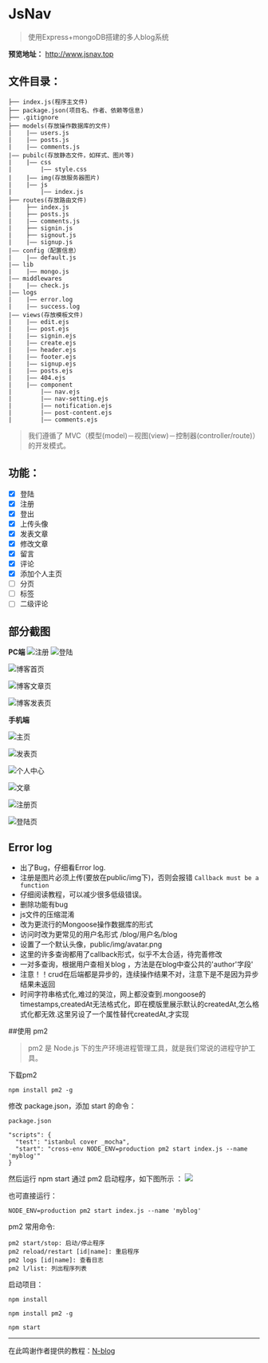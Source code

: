 # JsNav
> 使用Express+mongoDB搭建的多人blog系统

**预览地址：** http://www.jsnav.top




## 文件目录：    
```
├── index.js(程序主文件)
├── package.json(项目名、作者、依赖等信息)
├── .gitignore
├── models(存放操作数据库的文件)
|    |—— users.js
|    |—— posts.js
|    |—— comments.js
|—— pubilc(存放静态文件，如样式、图片等)
|    |—— css
|        |—— style.css
|    |—— img(存放服务器图片)
|    |—— js
|        |—— index.js
├── routes(存放路由文件)
|    ├── index.js
|    ├── posts.js
|    |—— comments.js
|    ├── signin.js
|    ├── signout.js
|    |—— signup.js
|—— config（配置信息）
|    |—— default.js
|—— lib
|    |—— mongo.js
|—— middlewares
|    |—— check.js
|—— logs
|    |—— error.log
|    |—— success.log
|—— views(存放模板文件)
|    |—— edit.ejs
|    |—— post.ejs
|    |—— signin.ejs
|    |—— create.ejs
|    |—— header.ejs
|    |—— footer.ejs
|    |—— signup.ejs
|    |—— posts.ejs
|    |—— 404.ejs
|    |—— component
|        |—— nav.ejs
|        |—— nav-setting.ejs
|        |—— notification.ejs
|        |—— post-content.ejs 
|        |—— comments.ejs
```

> 我们遵循了 MVC（模型(model)－视图(view)－控制器(controller/route)） 的开发模式。


## 功能：
- [x] 登陆
- [x] 注册
- [x] 登出
- [x] 上传头像
- [x] 发表文章
- [x] 修改文章
- [x] 留言
- [x] 评论
- [x] 添加个人主页
- [ ] 分页
- [ ] 标签
- [ ] 二级评论
## 部分截图
**PC端**
![注册](https://upload-images.jianshu.io/upload_images/7072486-5590ce1d0c5f7b6a.jpg?imageMogr2/auto-orient/strip%7CimageView2/2/w/1240)
![登陆](https://upload-images.jianshu.io/upload_images/7072486-8b6857f99a0644d1.jpg?imageMogr2/auto-orient/strip%7CimageView2/2/w/1240)

![博客首页](https://upload-images.jianshu.io/upload_images/7072486-f9f4772401d2478e.jpg?imageMogr2/auto-orient/strip%7CimageView2/2/w/1240)

![博客文章页](https://upload-images.jianshu.io/upload_images/7072486-27ca74745716ea65.jpg?imageMogr2/auto-orient/strip%7CimageView2/2/w/1240)


![博客发表页](https://upload-images.jianshu.io/upload_images/7072486-5288494cec50122a.jpg?imageMogr2/auto-orient/strip%7CimageView2/2/w/1240)

**手机端**

![主页](https://upload-images.jianshu.io/upload_images/7072486-76734ee63d71fe0c.jpg?imageMogr2/auto-orient/strip%7CimageView2/2/w/1240)

![发表页](https://upload-images.jianshu.io/upload_images/7072486-1737efc47e15addc.jpg?imageMogr2/auto-orient/strip%7CimageView2/2/w/1240)

![个人中心](https://upload-images.jianshu.io/upload_images/7072486-df0e30cbff61a1f9.jpg?imageMogr2/auto-orient/strip%7CimageView2/2/w/1240)

![文章](https://upload-images.jianshu.io/upload_images/7072486-d93be5ad76ec6bf4.jpg?imageMogr2/auto-orient/strip%7CimageView2/2/w/1240)

![注册页](https://upload-images.jianshu.io/upload_images/7072486-d172e28c53a612dd.jpg?imageMogr2/auto-orient/strip%7CimageView2/2/w/1240)

![登陆页](https://upload-images.jianshu.io/upload_images/7072486-9f14f96f2295d78a.jpg?imageMogr2/auto-orient/strip%7CimageView2/2/w/1240)




## Error log
- 出了Bug，仔细看Error log.
- 注册是图片必须上传(要放在public/img下)，否则会报错 `Callback must be a function`
- 仔细阅读教程，可以减少很多低级错误。
- 删除功能有bug
- js文件的压缩混淆
- 改为更流行的Mongoose操作数据库的形式
- 访问时改为更常见的用户名形式  /blog/用户名/blog
- 设置了一个默认头像，public/img/avatar.png
- 这里的许多查询都用了callback形式，似乎不太合适，待完善修改
- 一对多查询，根据用户查相关blog ，方法是在blog中查公共的'author'字段'  
- 注意！！crud在后端都是异步的，连续操作结果不对，注意下是不是因为异步结果未返回
- 时间字符串格式化,难过的哭泣，网上都没查到.mongoose的timestamps,createdAt无法格式化，即在模版里展示默认的createdAt,怎么格式化都无效.这里另设了一个属性替代createdAt,才实现  

##使用 pm2 
> pm2 是 Node.js 下的生产环境进程管理工具，就是我们常说的进程守护工具。

下载pm2 
```
npm install pm2 -g
```
修改 package.json，添加 start 的命令：
```
package.json

"scripts": {
  "test": "istanbul cover _mocha",
  "start": "cross-env NODE_ENV=production pm2 start index.js --name 'myblog'"
}
```
然后运行 npm start 通过 pm2 启动程序，如下图所示 ：
![](https://github.com/nswbmw/N-blog/raw/master/book/img/4.15.1.png)

也可直接运行：
```
NODE_ENV=production pm2 start index.js --name 'myblog'
```
pm2 常用命令:
```
pm2 start/stop: 启动/停止程序
pm2 reload/restart [id|name]: 重启程序
pm2 logs [id|name]: 查看日志
pm2 l/list: 列出程序列表
```


启动项目：
```
npm install

npm install pm2 -g

npm start
```

---

在此鸣谢作者提供的教程：[N-blog](https://github.com/nswbmw)
